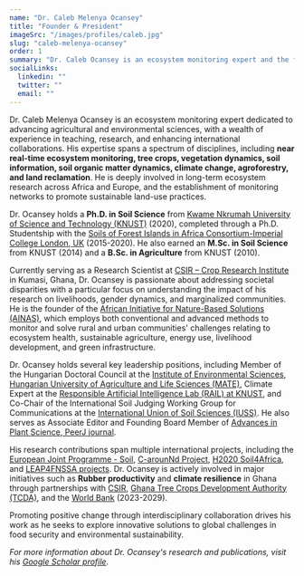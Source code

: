 ```yaml
---
name: "Dr. Caleb Melenya Ocansey"
title: "Founder & President"
imageSrc: "/images/profiles/caleb.jpg"
slug: "caleb-melenya-ocansey"
order: 1
summary: "Dr. Caleb Ocansey is an ecosystem monitoring expert and the founder of the African Initiative for Nature-Based Solutions (AINAS), dedicated to addressing Africa's environmental challenges through sustainable solutions. With a Ph.D. in Soil Science from KNUST and extensive research experience across Africa and Europe, he specializes in ecosystem monitoring, land reclamation, climate resilience, and sustainable agriculture. He is actively involved in international collaborations, including the Responsible AI Lab (RAIL) and the European Joint Programme - Soil. Dr. Ocansey's work bridges science and real-world impact, promoting sustainable land use and community-driven solutions."
socialLinks:
  linkedin: ""
  twitter: ""
  email: ""
---
```

Dr. Caleb Melenya Ocansey is an ecosystem monitoring expert dedicated to advancing agricultural and environmental sciences, with a wealth of experience in teaching, research, and enhancing international collaborations. His expertise spans a spectrum of disciplines, including **near real-time ecosystem monitoring, tree crops, vegetation dynamics, soil information, soil organic matter dynamics, climate change, agroforestry, and land reclamation**. He is deeply involved in long-term ecosystem research across Africa and Europe, and the establishment of monitoring networks to promote sustainable land-use practices.

Dr. Ocansey holds a **Ph.D. in Soil Science** from [Kwame Nkrumah University of Science and Technology (KNUST)](https://www.knust.edu.gh/) (2020), completed through a Ph.D. Studentship with the [Soils of Forest Islands in Africa Consortium-Imperial College London, UK](https://www.imperial.ac.uk/forest-island-soils/) (2015-2020). He also earned an **M.Sc. in Soil Science** from KNUST (2014) and a **B.Sc. in Agriculture** from KNUST (2010).

Currently serving as a Research Scientist at [CSIR – Crop Research Institute](https://cri.csir.org.gh/) in Kumasi, Ghana, Dr. Ocansey is passionate about addressing societal disparities with a particular focus on understanding the impact of his research on livelihoods, gender dynamics, and marginalized communities. He is the founder of the [African Initiative for Nature-Based Solutions (AINAS)](https://ainasolutions.org/), which employs both conventional and advanced methods to monitor and solve rural and urban communities' challenges relating to ecosystem health, sustainable agriculture, energy use, livelihood development, and green infrastructure.

Dr. Ocansey holds several key leadership positions, including Member of the Hungarian Doctoral Council at the [Institute of Environmental Sciences, Hungarian University of Agriculture and Life Sciences (MATE)](https://uni-mate.hu/en/), Climate Expert at the [Responsible Artificial Intelligence Lab (RAIL) at KNUST](https://rail.knust.edu.gh/), and Co-Chair of the International Soil Judging Working Group for Communications at the [International Union of Soil Sciences (IUSS)](https://iuss.org/). He also serves as Associate Editor and Founding Board Member of [Advances in Plant Science, PeerJ journal](https://peerj.com/sections/advances-in-plant-science/).

His research contributions span multiple international projects, including the [European Joint Programme - Soil](https://ejpses.eu/), [C-arounNd Project](https://cordis.europa.eu/project/id/862804), [H2020 Soil4Africa](https://www.soil4africa.eu/), and [LEAP4FNSSA projects](https://www.leap4fnssa.eu/). Dr. Ocansey is actively involved in major initiatives such as **Rubber productivity** and **climate resilience** in Ghana through partnerships with [CSIR](https://csir.org.gh/), [Ghana Tree Crops Development Authority (TCDA)](https://tcda.gov.gh/), and the [World Bank](https://www.worldbank.org/) (2023-2029).

Promoting positive change through interdisciplinary collaboration drives his work as he seeks to explore innovative solutions to global challenges in food security and environmental sustainability.

*For more information about Dr. Ocansey's research and publications, visit his [Google Scholar profile](https://scholar.google.com/citations?user=W6BOVxgAAAAJ&hl=en).*
